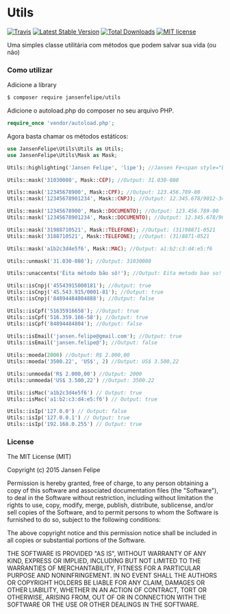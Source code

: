 # Utils

[![Travis](https://travis-ci.org/jansenfelipe/utils.svg?branch=2.0)](https://travis-ci.org/jansenfelipe/utils)
[![Latest Stable Version](http://img.shields.io/packagist/v/jansenfelipe/utils.svg?style=flat)](https://packagist.org/packages/jansenfelipe/utils)
[![Total Downloads](http://img.shields.io/packagist/dt/jansenfelipe/utils.svg?style=flat)](https://packagist.org/packages/jansenfelipe/utils)
[![MIT license](https://img.shields.io/dub/l/vibe-d.svg)](http://opensource.org/licenses/MIT)


Uma simples classe utilitária com métodos que podem salvar sua vida (ou não)

### Como utilizar

Adicione a library

```sh
$ composer require jansenfelipe/utils
```
    
Adicione o autoload.php do composer no seu arquivo PHP.

```php
require_once 'vendor/autoload.php';  
```

Agora basta chamar os métodos estáticos:

```php
use JansenFelipe\Utils\Utils as Utils;
use JansenFelipe\Utils\Mask as Mask;

Utils::highlighting('Jansen Felipe', 'lipe'); //Jansen Fe<span style="background-color:yellow; color:#000;">lipe</span>

Utils::mask('31030080', Mask::CEP); //Output: 31.030-080

Utils::mask('12345678900', Mask::CPF); //Output: 123.456.789-00
Utils::mask('12345678901234', Mask::CNPJ); //Output: 12.345.678/9012-34

Utils::mask('12345678900', Mask::DOCUMENTO); //Output: 123.456.789-00
Utils::mask('12345678901234', Mask::DOCUMENTO); //Output: 12.345.678/9012-34

Utils::mask('31988710521', Mask::TELEFONE); //Output: (31)98871-0521
Utils::mask('3188710521', Mask::TELEFONE); //Output: (31)8871-0521

Utils::mask('a1b2c3d4e5f6', Mask::MAC); //Output: a1:b2:c3:d4:e5:f6

Utils::unmask('31.030-080'); //Output: 31030080

Utils::unaccents('Êita método bão sô!'); //Output: Eita metodo bao so!   

Utils::isCnpj('45543915000181'); //Output: true
Utils::isCnpj('45.543.915/0001-81'); //Output: true
Utils::isCnpj('84894484804888'); //Output: false

Utils::isCpf('51635916658'); //Output: true
Utils::isCpf('516.359.166-58'); //Output: true
Utils::isCpf('84894484804'); //Output: false
 
Utils::isEmail('jansen.felipe@gmail.com'); //Output: true   
Utils::isEmail('jansen.felipe@'); //Output: false   

Utils::moeda(2000) //Output: R$ 2.000,00   
Utils::moeda('3500.22', 'US$', 2) //Output: US$ 3.500,22   

Utils::unmoeda('R$ 2.000,00') //Output: 2000   
Utils::unmoeda('US$ 3.500,22') //Output: 3500.22

Utils::isMac('a1b2c3d4e5f6') // Output: true
Utils::isMac('a1:b2:c3:d4:e5:f6') // Output: true

Utils::isIp('127.0.0') // Output: false
Utils::isIp('127.0.0.1') // Output: true
Utils::isIp('192.168.0.255') // Output: true
```


### License

The MIT License (MIT)

Copyright (c) 2015 Jansen Felipe

Permission is hereby granted, free of charge, to any person obtaining a copy
of this software and associated documentation files (the "Software"), to deal
in the Software without restriction, including without limitation the rights
to use, copy, modify, merge, publish, distribute, sublicense, and/or sell
copies of the Software, and to permit persons to whom the Software is
furnished to do so, subject to the following conditions:

The above copyright notice and this permission notice shall be included in
all copies or substantial portions of the Software.

THE SOFTWARE IS PROVIDED "AS IS", WITHOUT WARRANTY OF ANY KIND, EXPRESS OR
IMPLIED, INCLUDING BUT NOT LIMITED TO THE WARRANTIES OF MERCHANTABILITY,
FITNESS FOR A PARTICULAR PURPOSE AND NONINFRINGEMENT. IN NO EVENT SHALL THE
AUTHORS OR COPYRIGHT HOLDERS BE LIABLE FOR ANY CLAIM, DAMAGES OR OTHER
LIABILITY, WHETHER IN AN ACTION OF CONTRACT, TORT OR OTHERWISE, ARISING FROM,
OUT OF OR IN CONNECTION WITH THE SOFTWARE OR THE USE OR OTHER DEALINGS IN
THE SOFTWARE.
